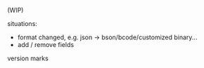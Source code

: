 (WIP)

situations:

  - format changed, e.g. json -> bson/bcode/customized binary...
  - add / remove fields

version marks
   
